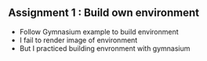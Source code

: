 ## Assignment 1 : Build own environment

- Follow Gymnasium example to build environment
- I fail to render image of environment
- But I practiced building envronment with gymnasium
